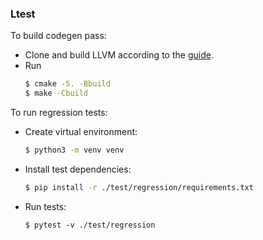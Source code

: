 ### Ltest

To build codegen pass:

* Clone and build LLVM according to the [guide](https://llvm.org/docs/GettingStarted.html).
* Run
  ```sh
  $ cmake -S. -Bbuild
  $ make -Cbuild
  ```

To run regression tests:

* Create virtual environment:
  ```sh
  $ python3 -m venv venv
  ```
* Install test dependencies:
  ```sh
  $ pip install -r ./test/regression/requirements.txt
  ```
* Run tests:
  ```
  $ pytest -v ./test/regression
  ```
